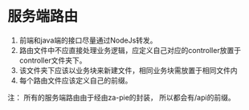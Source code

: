 # 服务端路由

1. 前端和java端的接口尽量通过NodeJs转发。
2. 路由文件中不应直接处理业务逻辑，应定义自己对应的controller放置于controller文件夹下。
3. 该文件夹下应该以业务块来新建文件，相同业务块需放置于相同文件内
4. 每个路由文件应该定义自己的前缀。

注： 所有的服务端路由由于经由za-pie的封装， 所以都会有/api的前缀。
